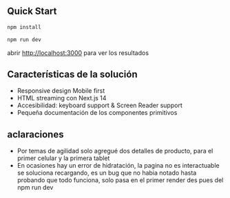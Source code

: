 ## Quick Start

```bash
npm install
```

```bash
npm run dev
```

abrir [http://localhost:3000](http://localhost:3000) para ver los resultados

## Características de la solución
- Responsive design Mobile first
- HTML streaming con Next.js 14
- Accesibilidad: keyboard support & Screen Reader support
- Pequeña documentación de los componentes primitivos

## aclaraciones
- Por temas de agilidad solo agregué dos detalles de producto, para el primer celular y la primera tablet
- En ocasiones hay un error de hidratación, la pagina no es interactuable se soluciona recargando, es un bug que no habia notado hasta probando que todo funciona, solo pasa en el primer render des pues del npm run dev
